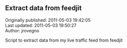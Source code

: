 ## Extract data from feedjit  
Originally published: 2011-05-03 19:42:05  
Last updated: 2011-05-03 19:50:27  
Author: jrovegno   
  
Script to extract data from my live traffic feed from feedjit
